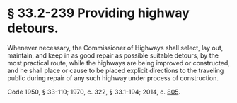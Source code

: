 # § 33.2-239 Providing highway detours.

<p>Whenever necessary, the Commissioner of Highways shall select, lay out, maintain, and keep in as good repair as possible suitable detours, by the most practical route, while the highways are being improved or constructed, and he shall place or cause to be placed explicit directions to the traveling public during repair of any such highway under process of construction.</p><p>Code 1950, § 33-110; 1970, c. 322, § 33.1-194; 2014, c. <a href='http://lis.virginia.gov/cgi-bin/legp604.exe?141+ful+CHAP0805'>805</a>.</p>
